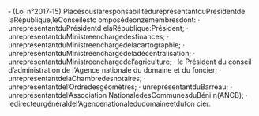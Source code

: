 ‐ (Loi n°2017‐15) PlacésouslaresponsabilitédureprésentantduPrésidentde laRépublique,leConseilestc omposédeonzemembresdont:
· unreprésentantduPrésidentd elaRépublique:Président;
· unreprésentantduMinistreenchargedesfinances;
· unreprésentantduMinistreenchargedelacartographie;
· unreprésentantduMinistreenchargedeladécentralisation;
· unreprésentantduMinistreenchargedel’agriculture;
· le Président du conseil d’administration de l’Agence nationale du domaine et du
foncier;
· unreprésentantdelaChambredesnotaires;
· unreprésentantdel’Ordredesgéomètres;
· unreprésentantduBarreau;
· unreprésentantdel’Association NationaledesCommunesduBéni n(ANCB);
· ledirecteurgénéraldel’Agencenationaledudomaineetdufon cier.